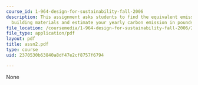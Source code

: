 ```yaml
---
course_id: 1-964-design-for-sustainability-fall-2006
description: This assignment asks students to find the equivalent emissions due to
  building materials and estimate your yearly carbon emission in pounds of CO2.
file_location: /coursemedia/1-964-design-for-sustainability-fall-2006/2370530b63840a8df47e2cf8757f6794_assn2.pdf
file_type: application/pdf
layout: pdf
title: assn2.pdf
type: course
uid: 2370530b63840a8df47e2cf8757f6794

---
```

None